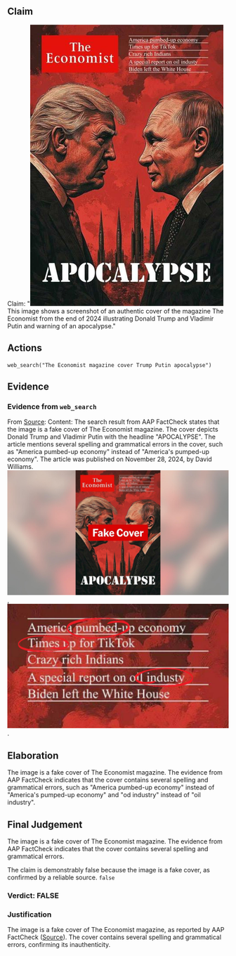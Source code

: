 ## Claim
Claim: "![image 2](media/3.jpg) This image shows a screenshot of an authentic cover of the magazine The Economist from the end of 2024 illustrating Donald Trump and Vladimir Putin and warning of an apocalypse."

## Actions
```
web_search("The Economist magazine cover Trump Putin apocalypse")
```

## Evidence
### Evidence from `web_search`
From [Source](https://www.aap.com.au/factcheck/fake-economist-apocalypse-cover-linked-to-pro-kremlin-propaganda/): 
Content: The search result from AAP FactCheck states that the image is a fake cover of The Economist magazine. The cover depicts Donald Trump and Vladimir Putin with the headline "APOCALYPSE". The article mentions several spelling and grammatical errors in the cover, such as "America pumbed-up economy" instead of "America's pumped-up economy". The article was published on November 28, 2024, by David Williams. ![image 139](media/2025-08-06_17-29-1754501355-197705.jpg), ![image 141](media/2025-08-06_17-29-1754501362-151815.jpg).


## Elaboration
The image is a fake cover of The Economist magazine. The evidence from AAP FactCheck indicates that the cover contains several spelling and grammatical errors, such as "America pumbed-up economy" instead of "America's pumped-up economy" and "od industry" instead of "oil industry".


## Final Judgement
The image is a fake cover of The Economist magazine. The evidence from AAP FactCheck indicates that the cover contains several spelling and grammatical errors.

The claim is demonstrably false because the image is a fake cover, as confirmed by a reliable source. `false`


### Verdict: FALSE

### Justification
The image is a fake cover of The Economist magazine, as reported by AAP FactCheck ([Source](https://www.aap.com.au/factcheck/fake-economist-apocalypse-cover-linked-to-pro-kremlin-propaganda/)). The cover contains several spelling and grammatical errors, confirming its inauthenticity.
